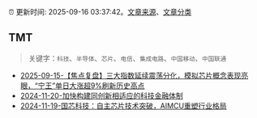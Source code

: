 :alarm_clock: 更新时间: 2025-09-16 03:37:42。[文章来源](/README.md)、[文章分类](/TAGS.md)

## TMT


> 关键字：`科技`、`半导体`、`芯片`、`电信`、`集成电路`、`中国移动`、`中国联通`



- [2025-09-15-【焦点复盘】三大指数延续震荡分化，模拟芯片概念表现亮眼，“宁王”单日大涨超9%刷新历史高点](https://www.cls.cn/detail/2145459) 
- [2024-11-20-加快构建同创新相适应的科技金融体制](https://xueqiu.com/9193403816/313561745) 
- [2024-11-19-国芯科技：自主芯片技术突破，AIMCU重塑行业格局](https://xueqiu.com/8151841495/313402043) 
